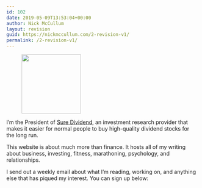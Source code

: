 ```yaml
---
id: 102
date: 2019-05-09T13:53:04+00:00
author: Nick McCullum
layout: revision
guid: https://nickmccullum.com/2-revision-v1/
permalink: /2-revision-v1/
---
```

<div class="wp-block-image">
  <figure class="alignright is-resized"><img src="https://nickmccullum.com/wp-content/uploads/2019/03/0Y2A0586-2-1-1024x1024.jpg" alt="" class="wp-image-12" width="155" height="155" srcset="https://nickmccullum.com/wp-content/uploads/2019/03/0Y2A0586-2-1-1024x1024.jpg 1024w, https://nickmccullum.com/wp-content/uploads/2019/03/0Y2A0586-2-1-150x150.jpg 150w, https://nickmccullum.com/wp-content/uploads/2019/03/0Y2A0586-2-1-300x300.jpg 300w, https://nickmccullum.com/wp-content/uploads/2019/03/0Y2A0586-2-1-768x768.jpg 768w, https://nickmccullum.com/wp-content/uploads/2019/03/0Y2A0586-2-1-500x500.jpg 500w, https://nickmccullum.com/wp-content/uploads/2019/03/0Y2A0586-2-1-1200x1200.jpg 1200w, https://nickmccullum.com/wp-content/uploads/2019/03/0Y2A0586-2-1-400x400.jpg 400w, https://nickmccullum.com/wp-content/uploads/2019/03/0Y2A0586-2-1-800x800.jpg 800w, https://nickmccullum.com/wp-content/uploads/2019/03/0Y2A0586-2-1-200x200.jpg 200w, https://nickmccullum.com/wp-content/uploads/2019/03/0Y2A0586-2-1-57x57.jpg 57w, https://nickmccullum.com/wp-content/uploads/2019/03/0Y2A0586-2-1-72x72.jpg 72w, https://nickmccullum.com/wp-content/uploads/2019/03/0Y2A0586-2-1-114x114.jpg 114w, https://nickmccullum.com/wp-content/uploads/2019/03/0Y2A0586-2-1-144x144.jpg 144w" sizes="(max-width: 155px) 100vw, 155px" /></figure>
</div>

I&#8217;m the President of [Sure Dividend](http://www.suredividend.com/), an investment research provider that makes it easier for normal people to buy high-quality dividend stocks for the long run.

This website is about much more than finance. It hosts all of my writing about business, investing, fitness, marathoning, psychology, and relationships. 

I send out a weekly email about what I&#8217;m reading, working on, and anything else that has piqued my interest. You can sign up below:

<!-- Begin Mailchimp Signup Form -->

<link href="//cdn-images.mailchimp.com/embedcode/horizontal-slim-10_7.css" rel="stylesheet" type="text/css" />


<div id="mc_embed_signup">
</div>

<!--End mc_embed_signup-->